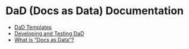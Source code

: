 <!--

WARNING WARNING WARNING

This file is AUTOMATICALLY generated from a template. If you change its contents,
your changes WILL be lost when the file is regenerated — so DON’T DO THAT.

SERIOUSLY.

Source template: <repo-root>/doc/templates/readme.md

-->

# DaD (Docs as Data) Documentation

* [DaD Templates](templates.md)
* [Developing and Testing DaD](dev/index.md)
* [What is “Docs as Data”?](docs-as-data.md)
